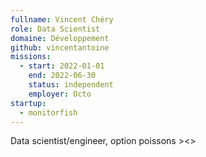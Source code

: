 ```yaml
---
fullname: Vincent Chéry
role: Data Scientist
domaine: Développement
github: vincentantoine
missions:
  - start: 2022-01-01
    end: 2022-06-30
    status: independent
    employer: Octo
startup:
  - monitorfish
---
```


Data scientist/engineer, option poissons ><>
